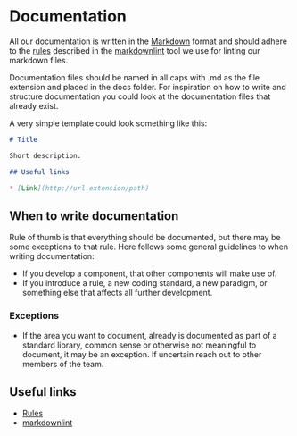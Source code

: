 # Documentation

All our documentation is written in the [Markdown](https://en.wikipedia.org/wiki/Markdown)
format and should adhere to the [rules](https://github.com/DavidAnson/markdownlint#rules--aliases)
described in the [markdownlint](https://github.com/DavidAnson/markdownlint)
tool we use for linting our markdown files.

Documentation files should be named in all caps with .md as the file extension
and placed in the docs folder.
For inspiration on how to write and structure documentation you could look at the
documentation files that already exist.

A very simple template could look something like this:

```markdown
# Title

Short description.

## Useful links

* [Link](http://url.extension/path)

```

## When to write documentation

Rule of thumb is that everything should be documented, but there may be some
exceptions to that rule.
Here follows some general guidelines to when writing documentation:

* If you develop a component, that other components will make use of.
* If you introduce a rule, a new coding standard, a new paradigm, or something else
  that affects all further development.

### Exceptions

* If the area you want to document, already is documented as part of a standard library,
  common sense or otherwise not meaningful to document, it may be an exception.
  If uncertain reach out to other members of the team.

## Useful links

* [Rules](https://github.com/DavidAnson/markdownlint#rules--aliases)
* [markdownlint](https://github.com/DavidAnson/markdownlint)
